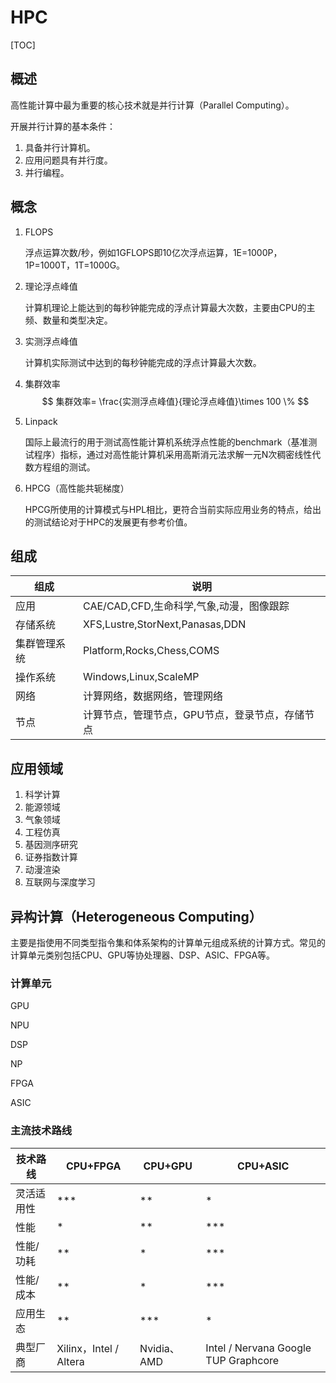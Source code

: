 # HPC

[TOC]

## 概述

高性能计算中最为重要的核心技术就是并行计算（Parallel Computing）。

开展并行计算的基本条件：

1. 具备并行计算机。
2. 应用问题具有并行度。
3. 并行编程。

## 概念

1. FLOPS

   浮点运算次数/秒，例如1GFLOPS即10亿次浮点运算，1E=1000P，1P=1000T，1T=1000G。

2. 理论浮点峰值

   计算机理论上能达到的每秒钟能完成的浮点计算最大次数，主要由CPU的主频、数量和类型决定。

3. 实测浮点峰值

   计算机实际测试中达到的每秒钟能完成的浮点计算最大次数。

4. 集群效率
   $$
   集群效率= \frac{实测浮点峰值}{理论浮点峰值}\times 100 \%
   $$

5. Linpack

   国际上最流行的用于测试高性能计算机系统浮点性能的benchmark（基准测试程序）指标，通过对高性能计算机采用高斯消元法求解一元N次稠密线性代数方程组的测试。

6. HPCG（高性能共轭梯度）

   HPCG所使用的计算模式与HPL相比，更符合当前实际应用业务的特点，给出的测试结论对于HPC的发展更有参考价值。

##  组成

| 组成 | 说明 |
|----|----|
| 应用 | CAE/CAD,CFD,生命科学,气象,动漫，图像跟踪 |
| 存储系统 | XFS,Lustre,StorNext,Panasas,DDN |
| 集群管理系统 | Platform,Rocks,Chess,COMS |
| 操作系统 | Windows,Linux,ScaleMP |
| 网络 | 计算网络，数据网络，管理网络 |
| 节点 | 计算节点，管理节点，GPU节点，登录节点，存储节点 |

## 应用领域

1. 科学计算
2. 能源领域
3. 气象领域
4. 工程仿真
5. 基因测序研究
6. 证券指数计算
7. 动漫渲染
8. 互联网与深度学习

## 异构计算（Heterogeneous Computing）

主要是指使用不同类型指令集和体系架构的计算单元组成系统的计算方式。常见的计算单元类别包括CPU、GPU等协处理器、DSP、ASIC、FPGA等。

### 计算单元

GPU

NPU

DSP

NP

FPGA

ASIC

### 主流技术路线

| 技术路线   | CPU+FPGA               | CPU+GPU     | CPU+ASIC                                |
| ---------- | ---------------------- | ----------- | --------------------------------------- |
| 灵活适用性 | ***                    | **          | *                                       |
| 性能       | *                      | **          | ***                                     |
| 性能/功耗  | **                     | *           | ***                                     |
| 性能/成本  | **                     | *           | ***                                     |
| 应用生态   | **                     | ***         | *                                       |
| 典型厂商   | Xilinx，Intel / Altera | Nvidia、AMD | Intel / Nervana  Google  TUP  Graphcore |

